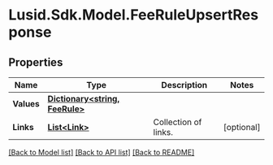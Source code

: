 # Lusid.Sdk.Model.FeeRuleUpsertResponse

## Properties

Name | Type | Description | Notes
------------ | ------------- | ------------- | -------------
**Values** | [**Dictionary&lt;string, FeeRule&gt;**](FeeRule.md) |  | 
**Links** | [**List&lt;Link&gt;**](Link.md) | Collection of links. | [optional] 

[[Back to Model list]](../README.md#documentation-for-models) [[Back to API list]](../README.md#documentation-for-api-endpoints) [[Back to README]](../README.md)

